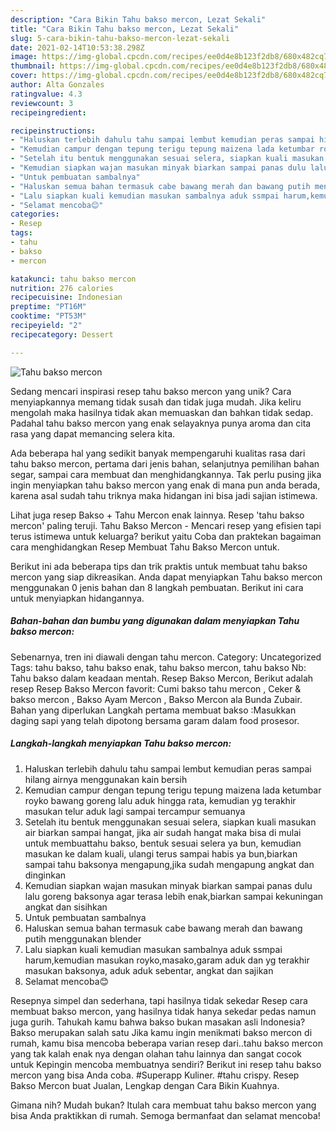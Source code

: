 ```yaml
---
description: "Cara Bikin Tahu bakso mercon, Lezat Sekali"
title: "Cara Bikin Tahu bakso mercon, Lezat Sekali"
slug: 5-cara-bikin-tahu-bakso-mercon-lezat-sekali
date: 2021-02-14T10:53:38.298Z
image: https://img-global.cpcdn.com/recipes/ee0d4e8b123f2db8/680x482cq70/tahu-bakso-mercon-foto-resep-utama.jpg
thumbnail: https://img-global.cpcdn.com/recipes/ee0d4e8b123f2db8/680x482cq70/tahu-bakso-mercon-foto-resep-utama.jpg
cover: https://img-global.cpcdn.com/recipes/ee0d4e8b123f2db8/680x482cq70/tahu-bakso-mercon-foto-resep-utama.jpg
author: Alta Gonzales
ratingvalue: 4.3
reviewcount: 3
recipeingredient:

recipeinstructions:
- "Haluskan terlebih dahulu tahu sampai lembut kemudian peras sampai hilang airnya menggunakan kain bersih"
- "Kemudian campur dengan tepung terigu tepung maizena lada ketumbar royko bawang goreng lalu aduk hingga rata, kemudian yg terakhir masukan telur aduk lagi sampai tercampur semuanya"
- "Setelah itu bentuk menggunakan sesuai selera, siapkan kuali masukan air biarkan sampai hangat, jika air sudah hangat maka bisa di mulai untuk membuattahu bakso, bentuk sesuai selera ya bun, kemudian masukan ke dalam kuali, ulangi terus sampai habis ya bun,biarkan sampai tahu baksonya mengapung,jika sudah mengapung angkat dan dinginkan"
- "Kemudian siapkan wajan masukan minyak biarkan sampai panas dulu lalu goreng baksonya agar terasa lebih enak,biarkan sampai kekuningan angkat dan sisihkan"
- "Untuk pembuatan sambalnya"
- "Haluskan semua bahan termasuk cabe bawang merah dan bawang putih menggunakan blender"
- "Lalu siapkan kuali kemudian masukan sambalnya aduk ssmpai harum,kemudian masukan royko,masako,garam aduk dan yg terakhir masukan baksonya, aduk aduk sebentar, angkat dan sajikan"
- "Selamat mencoba😊"
categories:
- Resep
tags:
- tahu
- bakso
- mercon

katakunci: tahu bakso mercon 
nutrition: 276 calories
recipecuisine: Indonesian
preptime: "PT16M"
cooktime: "PT53M"
recipeyield: "2"
recipecategory: Dessert

---
```



![Tahu bakso mercon](https://img-global.cpcdn.com/recipes/ee0d4e8b123f2db8/680x482cq70/tahu-bakso-mercon-foto-resep-utama.jpg)

Sedang mencari inspirasi resep tahu bakso mercon yang unik? Cara menyiapkannya memang tidak susah dan tidak juga mudah. Jika keliru mengolah maka hasilnya tidak akan memuaskan dan bahkan tidak sedap. Padahal tahu bakso mercon yang enak selayaknya punya aroma dan cita rasa yang dapat memancing selera kita.

Ada beberapa hal yang sedikit banyak mempengaruhi kualitas rasa dari tahu bakso mercon, pertama dari jenis bahan, selanjutnya pemilihan bahan segar, sampai cara membuat dan menghidangkannya. Tak perlu pusing jika ingin menyiapkan tahu bakso mercon yang enak di mana pun anda berada, karena asal sudah tahu triknya maka hidangan ini bisa jadi sajian istimewa.

Lihat juga resep Bakso + Tahu Mercon enak lainnya. Resep &#39;tahu bakso mercon&#39; paling teruji. Tahu Bakso Mercon - Mencari resep yang efisien tapi terus istimewa untuk keluarga? berikut yaitu Coba dan praktekan bagaiman cara menghidangkan Resep Membuat Tahu Bakso Mercon untuk.


Berikut ini ada beberapa tips dan trik praktis untuk membuat tahu bakso mercon yang siap dikreasikan. Anda dapat menyiapkan Tahu bakso mercon menggunakan 0 jenis bahan dan 8 langkah pembuatan. Berikut ini cara untuk menyiapkan hidangannya.

<!--inarticleads1-->

##### Bahan-bahan dan bumbu yang digunakan dalam menyiapkan Tahu bakso mercon:



Sebenarnya, tren ini diawali dengan tahu mercon. Category: Uncategorized Tags: tahu bakso, tahu bakso enak, tahu bakso mercon, tahu bakso Nb: Tahu bakso dalam keadaan mentah. Resep Bakso Mercon, Berikut adalah resep Resep Bakso Mercon favorit: Cumi bakso tahu mercon , Ceker &amp; bakso mercon , Bakso Ayam Mercon , Bakso Mercon ala Bunda Zubair. Bahan yang diperlukan Langkah pertama membuat bakso :Masukkan daging sapi yang telah dipotong bersama garam dalam food prosesor. 

<!--inarticleads2-->

##### Langkah-langkah menyiapkan Tahu bakso mercon:

1. Haluskan terlebih dahulu tahu sampai lembut kemudian peras sampai hilang airnya menggunakan kain bersih
1. Kemudian campur dengan tepung terigu tepung maizena lada ketumbar royko bawang goreng lalu aduk hingga rata, kemudian yg terakhir masukan telur aduk lagi sampai tercampur semuanya
1. Setelah itu bentuk menggunakan sesuai selera, siapkan kuali masukan air biarkan sampai hangat, jika air sudah hangat maka bisa di mulai untuk membuattahu bakso, bentuk sesuai selera ya bun, kemudian masukan ke dalam kuali, ulangi terus sampai habis ya bun,biarkan sampai tahu baksonya mengapung,jika sudah mengapung angkat dan dinginkan
1. Kemudian siapkan wajan masukan minyak biarkan sampai panas dulu lalu goreng baksonya agar terasa lebih enak,biarkan sampai kekuningan angkat dan sisihkan
1. Untuk pembuatan sambalnya
1. Haluskan semua bahan termasuk cabe bawang merah dan bawang putih menggunakan blender
1. Lalu siapkan kuali kemudian masukan sambalnya aduk ssmpai harum,kemudian masukan royko,masako,garam aduk dan yg terakhir masukan baksonya, aduk aduk sebentar, angkat dan sajikan
1. Selamat mencoba😊


Resepnya simpel dan sederhana, tapi hasilnya tidak sekedar Resep cara membuat bakso mercon, yang hasilnya tidak hanya sekedar pedas namun juga gurih. Tahukah kamu bahwa bakso bukan masakan asli Indonesia? Bakso merupakan salah satu Jika kamu ingin menikmati bakso mercon di rumah, kamu bisa mencoba beberapa varian resep dari..tahu bakso mercon yang tak kalah enak nya dengan olahan tahu lainnya dan sangat cocok untuk Kepingin mencoba membuatnya sendiri? Berikut ini resep tahu bakso mercon yang bisa Anda coba. #Superapp Kuliner. #tahu crispy. Resep Bakso Mercon buat Jualan, Lengkap dengan Cara Bikin Kuahnya. 

Gimana nih? Mudah bukan? Itulah cara membuat tahu bakso mercon yang bisa Anda praktikkan di rumah. Semoga bermanfaat dan selamat mencoba!
